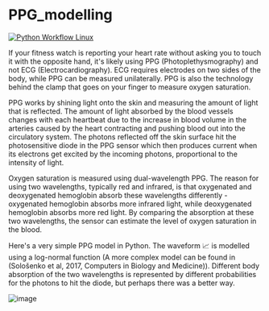 # PPG_modelling
[![Python Workflow Linux](https://github.com/BabaJaguska/PPG_modelling/actions/workflows/basic_workflow.yaml/badge.svg)](https://github.com/BabaJaguska/PPG_modelling/actions/workflows/basic_workflow.yaml)


If your fitness watch is reporting your heart rate without asking you to touch it with the opposite hand, it's likely using PPG (Photoplethysmography) and not ECG (Electrocardiography). ECG requires electrodes on two sides of the body, while PPG can be measured unilaterally. PPG is also the technology behind the clamp that goes on your finger to measure oxygen saturation.

PPG works by shining light onto the skin and measuring the amount of light that is reflected. The amount of light absorbed by the blood vessels changes with each heartbeat due to the increase in blood volume in the arteries caused by the heart contracting and pushing blood out into the circulatory system. The photons reflected off the skin surface hit the photosensitive diode in the PPG sensor which then produces current when its electrons get excited by the incoming photons, proportional to the intensity of light.

Oxygen saturation is measured using dual-wavelength PPG. The reason for using two wavelengths, typically red and infrared, is that oxygenated and deoxygenated hemoglobin absorb these wavelengths differently - oxygenated hemoglobin absorbs more infrared light, while deoxygenated hemoglobin absorbs more red light. By comparing the absorption at these two wavelengths, the sensor can estimate the level of oxygen saturation in the blood. 

Here's a very simple PPG model in Python. The waveform 📈 is modelled using a log-normal function (A more complex model can be found in (Sološenko et al, 2017, Computers in Biology and Medicine)). Different body absorption of the two wavelengths is represented by different probabilities for the photons to hit the diode, but perhaps there was a better way. 


![image](https://github.com/user-attachments/assets/87040449-ef8d-41c1-8e01-9715a69e9495)
